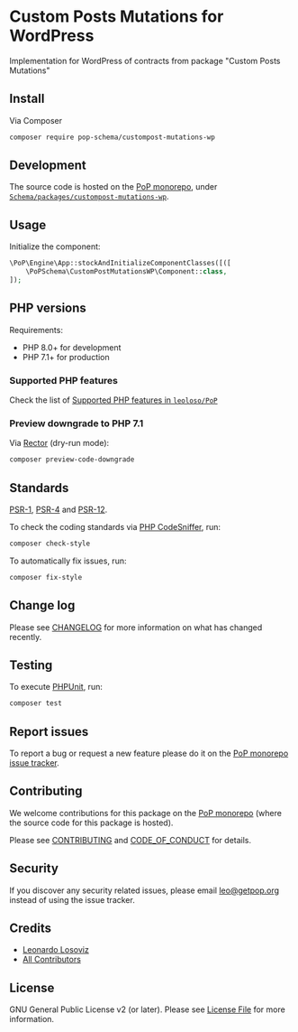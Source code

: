 # Custom Posts Mutations for WordPress

<!--
[![Build Status][ico-travis]][link-travis]
[![Quality Score][ico-code-quality]][link-code-quality]
[![Software License][ico-license]](LICENSE.md)
[![Latest Version on Packagist][ico-version]][link-packagist]
[![Coverage Status][ico-scrutinizer]][link-scrutinizer]
[![Total Downloads][ico-downloads]][link-downloads]
-->

Implementation for WordPress of contracts from package "Custom Posts Mutations"

## Install

Via Composer

``` bash
composer require pop-schema/custompost-mutations-wp
```

## Development

The source code is hosted on the [PoP monorepo](https://github.com/leoloso/PoP), under [`Schema/packages/custompost-mutations-wp`](https://github.com/leoloso/PoP/tree/master/layers/Schema/packages/custompost-mutations-wp).

## Usage

Initialize the component:

``` php
\PoP\Engine\App::stockAndInitializeComponentClasses([([
    \PoPSchema\CustomPostMutationsWP\Component::class,
]);
```

## PHP versions

Requirements:

- PHP 8.0+ for development
- PHP 7.1+ for production

### Supported PHP features

Check the list of [Supported PHP features in `leoloso/PoP`](https://github.com/leoloso/PoP/blob/master/docs/supported-php-features.md)

### Preview downgrade to PHP 7.1

Via [Rector](https://github.com/rectorphp/rector) (dry-run mode):

```bash
composer preview-code-downgrade
```

## Standards

[PSR-1](https://www.php-fig.org/psr/psr-1), [PSR-4](https://www.php-fig.org/psr/psr-4) and [PSR-12](https://www.php-fig.org/psr/psr-12).

To check the coding standards via [PHP CodeSniffer](https://github.com/squizlabs/PHP_CodeSniffer), run:

``` bash
composer check-style
```

To automatically fix issues, run:

``` bash
composer fix-style
```

## Change log

Please see [CHANGELOG](CHANGELOG.md) for more information on what has changed recently.

## Testing

To execute [PHPUnit](https://phpunit.de/), run:

``` bash
composer test
```

## Report issues

To report a bug or request a new feature please do it on the [PoP monorepo issue tracker](https://github.com/leoloso/PoP/issues).

## Contributing

We welcome contributions for this package on the [PoP monorepo](https://github.com/leoloso/PoP) (where the source code for this package is hosted).

Please see [CONTRIBUTING](CONTRIBUTING.md) and [CODE_OF_CONDUCT](CODE_OF_CONDUCT.md) for details.

## Security

If you discover any security related issues, please email leo@getpop.org instead of using the issue tracker.

## Credits

- [Leonardo Losoviz][link-author]
- [All Contributors][link-contributors]

## License

GNU General Public License v2 (or later). Please see [License File](LICENSE.md) for more information.

[ico-version]: https://img.shields.io/packagist/v/pop-schema/custompost-mutations-wp.svg?style=flat-square
[ico-license]: https://img.shields.io/badge/license-GPLv2-brightgreen.svg?style=flat-square
[ico-travis]: https://img.shields.io/travis/pop-schema/custompost-mutations-wp/master.svg?style=flat-square
[ico-scrutinizer]: https://img.shields.io/scrutinizer/coverage/g/pop-schema/custompost-mutations-wp.svg?style=flat-square
[ico-code-quality]: https://img.shields.io/scrutinizer/g/pop-schema/custompost-mutations-wp.svg?style=flat-square
[ico-downloads]: https://img.shields.io/packagist/dt/pop-schema/custompost-mutations-wp.svg?style=flat-square

[link-packagist]: https://packagist.org/packages/pop-schema/custompost-mutations-wp
[link-travis]: https://travis-ci.org/pop-schema/custompost-mutations-wp
[link-scrutinizer]: https://scrutinizer-ci.com/g/pop-schema/custompost-mutations-wp/code-structure
[link-code-quality]: https://scrutinizer-ci.com/g/pop-schema/custompost-mutations-wp
[link-downloads]: https://packagist.org/packages/pop-schema/custompost-mutations-wp
[link-author]: https://github.com/leoloso
[link-contributors]: ../../../../../../contributors
